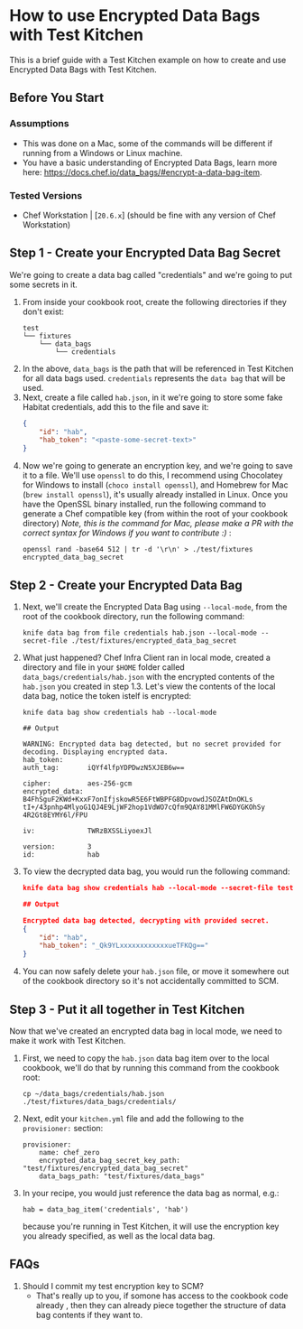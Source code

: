 # How to use Encrypted Data Bags with Test Kitchen

This is a brief guide with a Test Kitchen example on how to create and use
Encrypted Data Bags with Test Kitchen.

## Before You Start

### Assumptions

* This was done on a Mac, some of the commands will be different if running from
a Windows or Linux machine.
* You have a basic understanding of Encrypted Data Bags, learn more here: 
https://docs.chef.io/data_bags/#encrypt-a-data-bag-item.

### Tested Versions

* Chef Workstation | [`20.6.x`] (should be fine with any version of Chef 
Workstation)

## Step 1 - Create your Encrypted Data Bag Secret
We're going to create a data bag called "credentials" and we're going to put
some secrets in it.

1. From inside your cookbook root, create the following directories if they 
don't exist:
    ```
    test
    └── fixtures
        └── data_bags
            └── credentials
    ```
1. In the above, `data_bags` is the path that will be referenced in Test Kitchen
for all data bags used. `credentials` represents the `data bag` that will be 
used.
1. Next, create a file called `hab.json`, in it we're going to store some fake
Habitat credentials, add this to the file and save it:
    ```json
    {
        "id": "hab",
        "hab_token": "<paste-some-secret-text>"
    }
    ```
1. Now we're going to generate an encryption key, and we're going to save it to
a file. We'll use `openssl` to do this, I recommend using Chocolatey for Windows
to install (`choco install openssl`), and Homebrew for Mac (`brew install
 openssl`), it's usually already installed in Linux. Once you have the OpenSSL 
binary installed, run the following command to generate a Chef compatible key 
(from within the root of your cookbook directory) _Note, this is the command for
Mac, please make a PR with the correct syntax for Windows if you want to 
contribute :)_ :
    ```
    openssl rand -base64 512 | tr -d '\r\n' > ./test/fixtures encrypted_data_bag_secret
    ```

## Step 2 - Create your Encrypted Data Bag
1. Next, we'll create the Encrypted Data Bag using `--local-mode`, from the root
of the cookbook directory, run the following command:
    ```
    knife data bag from file credentials hab.json --local-mode --secret-file ./test/fixtures/encrypted_data_bag_secret
    ```
1. What just happened? Chef Infra Client ran in local mode, created a directory
and file in your `$HOME` folder called `data_bags/credentials/hab.json` with the
encrypted contents of the `hab.json` you created in step 1.3. Let's view the
contents of the local data bag, notice the token istelf is encrypted:
    ```
    knife data bag show credentials hab --local-mode

    ## Output

    WARNING: Encrypted data bag detected, but no secret provided for decoding. Displaying encrypted data.
    hab_token:
    auth_tag:       iQYf4lfpYDPDwzN5XJEB6w==

    cipher:         aes-256-gcm
    encrypted_data: B4FhSguF2KWd+KxxF7onIfjskowR5E6FtWBPFG8DpvowdJSOZAtDnOKLs
    tI+/43pnhp4MlyoG1QJ4E9LjWF2hop1VdWO7cQfm9QAY81MMlFW6DYGKOhSy
    4R2Gt8EYMY6l/FPU

    iv:             TWRzBXSSLiyoexJl

    version:        3
    id:             hab
    ```
1. To view the decrypted data bag, you would run the following command:
    ```json
    knife data bag show credentials hab --local-mode --secret-file test/fixtures/encrypted_data_bag_secret -F json

    ## Output

    Encrypted data bag detected, decrypting with provided secret.
    {
        "id": "hab",
        "hab_token": "_Qk9YLxxxxxxxxxxxxueTFKQg=="
    }
    ```
1. You can now safely delete your `hab.json` file, or move it somewhere out of
the cookbook directory so it's not accidentally committed to SCM.

## Step 3 - Put it all together in Test Kitchen
Now that we've created an encrypted data bag in local mode, we need to make it
work with Test Kitchen.

1. First, we need to copy the `hab.json` data bag item over to the local 
cookbook, we'll do that by running this command from the cookbook root:
    ```
    cp ~/data_bags/credentials/hab.json ./test/fixtures/data_bags/credentials/
    ```
1. Next, edit your `kitchen.yml` file and add the following to the 
`provisioner:` section:
    ```
    provisioner:
        name: chef_zero
        encrypted_data_bag_secret_key_path: "test/fixtures/encrypted_data_bag_secret"
        data_bags_path: "test/fixtures/data_bags"
    ```
1. In your recipe, you would just reference the data bag as normal, e.g.:
    ```
    hab = data_bag_item('credentials', 'hab')
    ```
    because you're running in Test Kitchen, it will use the encryption key you
    already specified, as well as the local data bag. 

## FAQs

1. Should I commit my test encryption key to SCM?
    * That's really up to you, if somone has access to the cookbook code already
    , then they can already piece together the structure of data bag contents if
    they want to. 
